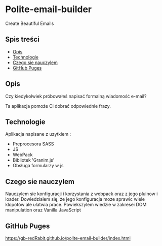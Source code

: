 # Polite-email-builder
 Create Beautiful Emails

## Spis treści
* [Opis](#opis)
* [Technologie](#technologie)
* [Czego sie nauczylem](#czego-sie-nauczylem)
* [GitHub Puges](#github-puges)

## Opis
Czy kiedykolwiek próbowałeś napisać formalną wiadomość e-mail?

Ta aplikacja pomoże Ci dobrać odpowiednie frazy.

## Technologie
Aplikacja napisane z uzytkiem :
- Preprocesora SASS
- JS
- WebPack
- Bibliotek 'Granim.js'
- Obsługa formularzy w js

## Czego sie nauczylem
 Nauczylem sie konfiguracji i korzystania z webpack oraz z jego pluinow i loader.
 Dowiedzialem się, że jego konfiguracja moze sprawic wiele klopotów ale ułatwia prace.
 Powiekszylem wiedzie w zakresei DOM manipulation oraz Vanilla JavaScript 

## GitHub Puges

https://gb-redRabit.github.io/polite-email-builder/index.html
